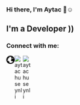 ### Hi there, I'm Aytac 👋☺

## I'm a Developer ))

### Connect with me:

[<img align="left" alt="aytachuseynli" width="22px" src="https://raw.githubusercontent.com/iconic/open-iconic/master/svg/globe.svg" />][website]
[<img align="left" alt="aytachuseynli"  width="22px" src="https://cdn.jsdelivr.net/npm/simple-icons@3.4.0/icons/facebook.svg" />][facebook]
[<img align="left" alt="aytachuseynli"  width="22px" src="https://cdn.jsdelivr.net/npm/simple-icons@v3/icons/linkedin.svg" />][linkedin]

<br />


[website]: https://github.com/aytachuseynli
[facebook]: https://www.facebook.com/aytachuseynl1/
[linkedin]: https://www.linkedin.com/in/aytac1998/
